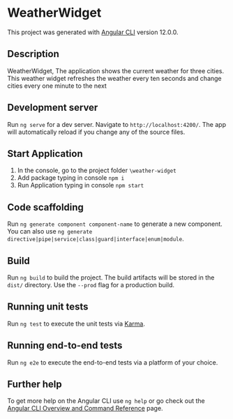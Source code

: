 # WeatherWidget

This project was generated with [Angular CLI](https://github.com/angular/angular-cli) version 12.0.0.

## Description

WeatherWidget, The application shows the current weather for three cities. This weather widget refreshes the weather every ten seconds and change cities every one minute to the next
## Development server

Run `ng serve` for a dev server. Navigate to `http://localhost:4200/`. The app will automatically reload if you change any of the source files.
## Start Application

1. In the console, go to the project folder `\weather-widget`
2. Add package typing in console `npm i`
3. Run Application typing in console `npm start`

## Code scaffolding

Run `ng generate component component-name` to generate a new component. You can also use `ng generate directive|pipe|service|class|guard|interface|enum|module`.

## Build

Run `ng build` to build the project. The build artifacts will be stored in the `dist/` directory. Use the `--prod` flag for a production build.

## Running unit tests

Run `ng test` to execute the unit tests via [Karma](https://karma-runner.github.io).

## Running end-to-end tests

Run `ng e2e` to execute the end-to-end tests via a platform of your choice.

## Further help

To get more help on the Angular CLI use `ng help` or go check out the [Angular CLI Overview and Command Reference](https://angular.io/cli) page.
